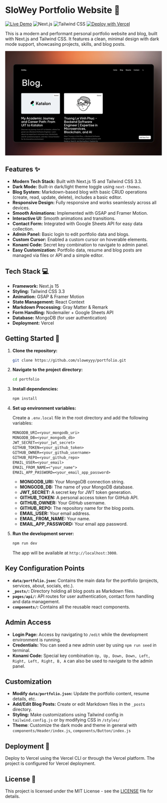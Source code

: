 # SloWey Portfolio Website 🚀

[![Live Demo](https://img.shields.io/badge/demo-live-green.svg)](https://www.slowey.works)
![Next.js](https://img.shields.io/badge/Next.js-15.1.6-blue)
![Tailwind CSS](https://img.shields.io/badge/Tailwind_CSS-3.3-blueviolet)
[![Deploy with Vercel](https://vercel.com/button)](https://vercel.com/new/clone?repository-url=https%3A%2F%2Fgithub.com%2Fsloweyyy%2Fportfolio&env=MONGODB_URI,MONGODB_DB,JWT_SECRET,GITHUB_TOKEN,GITHUB_OWNER,GITHUB_REPO&demo-title=SloWey%20Portfolio&demo-url=https%3A%2F%2Fwww.slowey.works%2F)

This is a modern and performant personal portfolio website and blog, built with Next.js and Tailwind CSS. It features a clean, minimal design with dark mode support, showcasing projects, skills, and blog posts.

![Portfolio Demo](public/images/Blog.png)

## Features ✨

- **Modern Tech Stack:** Built with Next.js 15 and Tailwind CSS 3.3.
- **Dark Mode:** Built-in dark/light theme toggle using `next-themes`.
- **Blog System:** Markdown-based blog with basic CRUD operations (create, read, update, delete), includes a basic editor.
- **Responsive Design:**  Fully responsive and works seamlessly across all devices.
- **Smooth Animations:** Implemented with GSAP and Framer Motion.
- **Interactive UI:** Smooth animations and transitions.
- **Contact Form:** Integrated with Google Sheets API for easy data collection.
- **Admin Panel:** Basic login to edit portfolio data and blogs.
- **Custom Cursor:** Enabled a custom cursor on hoverable elements.
- **Konami Code:** Secret key combination to navigate to admin panel.
- **Easy Customization:**  Portfolio data, resume and blog posts are managed via files or API and a simple editor.

## Tech Stack 💻

- **Framework:** Next.js 15
- **Styling:** Tailwind CSS 3.3
- **Animation:** GSAP & Framer Motion
- **State Management:** React Context
- **Markdown Processing:** Gray Matter & Remark
- **Form Handling:** Nodemailer + Google Sheets API
- **Database:** MongoDB (for user authentication)
- **Deployment:** Vercel

## Getting Started 🚀

1. **Clone the repository:**

    ```bash
    git clone https://github.com/sloweyyy/portfolio.git
    ```

2. **Navigate to the project directory:**

    ```bash
    cd portfolio
    ```

3. **Install dependencies:**

    ```bash
    npm install
    ```

4. **Set up environment variables:**

    Create a `.env.local` file in the root directory and add the following variables:

    ```env
    MONGODB_URI=<your_mongodb_uri>
    MONGODB_DB=<your_mongodb_db>
    JWT_SECRET=<your_jwt_secret>
    GITHUB_TOKEN=<your_github_token>
    GITHUB_OWNER=<your_github_username>
    GITHUB_REPO=<your_github_repo>
    EMAIL_USER=<your_email>
    EMAIL_FROM_NAME=<"your_name">
    EMAIL_APP_PASSWORD=<your_email_app_password>
    ```

    - **MONGODB_URI:** Your MongoDB connection string.
    - **MONGODB_DB:** The name of your MongoDB database.
    - **JWT_SECRET:** A secret key for JWT token generation.
    - **GITHUB_TOKEN:** A personal access token for GitHub API.
    - **GITHUB_OWNER:** Your GitHub username.
    - **GITHUB_REPO:** The repository name for the blog posts.
    - **EMAIL_USER:** Your email address.
    - **EMAIL_FROM_NAME:** Your name.
    - **EMAIL_APP_PASSWORD:** Your email app password.
5. **Run the development server:**

    ```bash
    npm run dev
    ```

    The app will be available at `http://localhost:3000`.

## Key Configuration Points

- **`data/portfolio.json`:** Contains the main data for the portfolio (projects, services, about, socials, etc.).
- **`_posts/`:** Directory holding all blog posts as Markdown files.
- **`pages/api/`:** API routes for user authentication, contact form handling and data management.
- **`components/`:** Contains all the reusable react components.

## Admin Access

- **Login Page:** Access by navigating to `/edit` while the development environment is running.
- **Credentials:** You can seed a new admin user by using `npm run seed` in terminal.
- **Konami Code:** Special key combination `Up, Up, Down, Down, Left, Right, Left, Right, B, A` can also be used to navigate to the admin panel.

## Customization

- **Modify `data/portfolio.json`:**  Update the portfolio content, resume details, etc.
- **Add/Edit Blog Posts:** Create or edit Markdown files in the `_posts` directory.
- **Styling:** Make customizations using Tailwind config in `tailwind.config.js` or by modifying CSS in `/styles/`
- **Theme**: Customize the dark mode and theme in general with `components/Header/index.js`, `components/Button/index.js`

## Deployment 🚀

Deploy to Vercel using the Vercel CLI or through the Vercel platform. The project is configured for Vercel deployment.

## License 📄

This project is licensed under the MIT License - see the [LICENSE](LICENSE) file for details.
